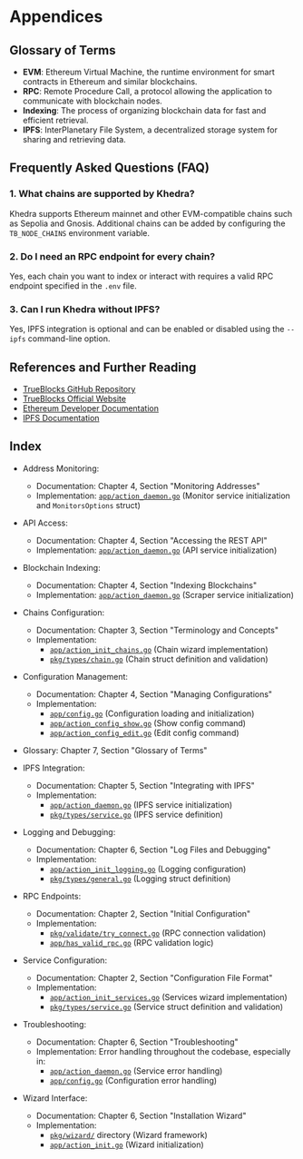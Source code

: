 # Appendices

## Glossary of Terms

- **EVM**: Ethereum Virtual Machine, the runtime environment for smart contracts in Ethereum and similar blockchains.
- **RPC**: Remote Procedure Call, a protocol allowing the application to communicate with blockchain nodes.
- **Indexing**: The process of organizing blockchain data for fast and efficient retrieval.
- **IPFS**: InterPlanetary File System, a decentralized storage system for sharing and retrieving data.

## Frequently Asked Questions (FAQ)

### 1. What chains are supported by Khedra?

Khedra supports Ethereum mainnet and other EVM-compatible chains such as Sepolia and Gnosis. Additional chains can be added by configuring the `TB_NODE_CHAINS` environment variable.

### 2. Do I need an RPC endpoint for every chain?

Yes, each chain you want to index or interact with requires a valid RPC endpoint specified in the `.env` file.

### 3. Can I run Khedra without IPFS?

Yes, IPFS integration is optional and can be enabled or disabled using the `--ipfs` command-line option.

## References and Further Reading

- [TrueBlocks GitHub Repository](https://github.com/TrueBlocks/trueblocks-khedra)
- [TrueBlocks Official Website](https://trueblocks.io)
- [Ethereum Developer Documentation](https://ethereum.org/en/developers/)
- [IPFS Documentation](https://docs.ipfs.io)

## Index

- Address Monitoring:
  - Documentation: Chapter 4, Section "Monitoring Addresses"
  - Implementation: [`app/action_daemon.go`](/Users/jrush/Development/trueblocks-core/khedra/app/action_daemon.go) (Monitor service initialization and `MonitorsOptions` struct)

- API Access:
  - Documentation: Chapter 4, Section "Accessing the REST API"
  - Implementation: [`app/action_daemon.go`](/Users/jrush/Development/trueblocks-core/khedra/app/action_daemon.go) (API service initialization)

- Blockchain Indexing:
  - Documentation: Chapter 4, Section "Indexing Blockchains"
  - Implementation: [`app/action_daemon.go`](/Users/jrush/Development/trueblocks-core/khedra/app/action_daemon.go) (Scraper service initialization)

- Chains Configuration:
  - Documentation: Chapter 3, Section "Terminology and Concepts"
  - Implementation: 
    - [`app/action_init_chains.go`](/Users/jrush/Development/trueblocks-core/khedra/app/action_init_chains.go) (Chain wizard implementation)
    - [`pkg/types/chain.go`](/Users/jrush/Development/trueblocks-core/khedra/pkg/types/chain.go) (Chain struct definition and validation)

- Configuration Management:
  - Documentation: Chapter 4, Section "Managing Configurations"
  - Implementation: 
    - [`app/config.go`](/Users/jrush/Development/trueblocks-core/khedra/app/config.go) (Configuration loading and initialization)
    - [`app/action_config_show.go`](/Users/jrush/Development/trueblocks-core/khedra/app/action_config_show.go) (Show config command)
    - [`app/action_config_edit.go`](/Users/jrush/Development/trueblocks-core/khedra/app/action_config_edit.go) (Edit config command)

- Glossary: Chapter 7, Section "Glossary of Terms"

- IPFS Integration:
  - Documentation: Chapter 5, Section "Integrating with IPFS"
  - Implementation: 
    - [`app/action_daemon.go`](/Users/jrush/Development/trueblocks-core/khedra/app/action_daemon.go) (IPFS service initialization)
    - [`pkg/types/service.go`](/Users/jrush/Development/trueblocks-core/khedra/pkg/types/service.go) (IPFS service definition)

- Logging and Debugging:
  - Documentation: Chapter 6, Section "Log Files and Debugging"
  - Implementation: 
    - [`app/action_init_logging.go`](/Users/jrush/Development/trueblocks-core/khedra/app/action_init_logging.go) (Logging configuration)
    - [`pkg/types/general.go`](/Users/jrush/Development/trueblocks-core/khedra/pkg/types/general.go) (Logging struct definition)

- RPC Endpoints:
  - Documentation: Chapter 2, Section "Initial Configuration"
  - Implementation: 
    - [`pkg/validate/try_connect.go`](/Users/jrush/Development/trueblocks-core/khedra/pkg/validate/try_connect.go) (RPC connection validation)
    - [`app/has_valid_rpc.go`](/Users/jrush/Development/trueblocks-core/khedra/app/has_valid_rpc.go) (RPC validation logic)

- Service Configuration:
  - Documentation: Chapter 2, Section "Configuration File Format"
  - Implementation: 
    - [`app/action_init_services.go`](/Users/jrush/Development/trueblocks-core/khedra/app/action_init_services.go) (Services wizard implementation)
    - [`pkg/types/service.go`](/Users/jrush/Development/trueblocks-core/khedra/pkg/types/service.go) (Service struct definition and validation)

- Troubleshooting:
  - Documentation: Chapter 6, Section "Troubleshooting"
  - Implementation: Error handling throughout the codebase, especially in:
    - [`app/action_daemon.go`](/Users/jrush/Development/trueblocks-core/khedra/app/action_daemon.go) (Service error handling)
    - [`app/config.go`](/Users/jrush/Development/trueblocks-core/khedra/app/config.go) (Configuration error handling)

- Wizard Interface:
  - Documentation: Chapter 6, Section "Installation Wizard"
  - Implementation: 
    - [`pkg/wizard/`](/Users/jrush/Development/trueblocks-core/khedra/pkg/wizard/) directory (Wizard framework)
    - [`app/action_init.go`](/Users/jrush/Development/trueblocks-core/khedra/app/action_init.go) (Wizard initialization)
